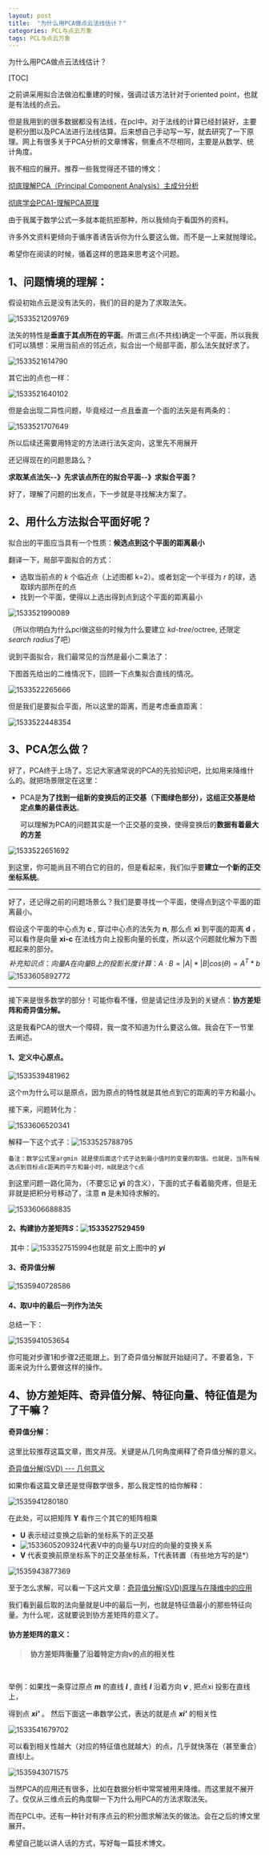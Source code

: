```yaml
---
layout: post
title:  "为什么用PCA做点云法线估计？"
categories: PCL与点云万象
tags: PCL与点云万象
---
```


为什么用PCA做点云法线估计？

[TOC]

之前讲采用拟合法做泊松重建的时候，强调过该方法针对于oriented point，也就是有法线的点云。

但是我用到的很多数据都没有法线，在pcl中。对于法线的计算已经封装好，主要是积分图以及PCA法进行法线估算。后来想自己手动写一写，就去研究了一下原理。网上有很多关于PCA分析的文章博客，侧重点不尽相同，主要是从数学、统计角度。

我不相应的展开。推荐一些我觉得还不错的博文：

[彻底理解PCA（Principal Component Analysis）主成分分析](https://blog.csdn.net/u014485485/article/details/78408886)

[彻底学会PCA1-理解PCA原理](https://antdlx.com/che-di-xue-hui-pca1-li-jie-pcayuan-li/)

由于我属于数学公式一多就本能抗拒那种，所以我倾向于看国外的资料。

许多外文资料更倾向于循序善诱告诉你为什么要这么做。而不是一上来就抛理论。

希望你在阅读的时候，循着这样的思路来思考这个问题。

## 1、问题情境的理解：

假设初始点云是没有法矢的，我们的目的是为了求取法矢。

![1533521209769](http://7xq62e.com1.z0.glb.clouddn.com\nomal1.png)

法矢的特性是**垂直于其点所在的平面**。所谓三点(不共线)确定一个平面，所以我我们可以猜想：采用当前点的邻近点，拟合出一个局部平面，那么法矢就好求了。

![1533521614790](http://7xq62e.com1.z0.glb.clouddn.com\normal1-2.png)

其它出的点也一样：

![1533521640102](http://7xq62e.com1.z0.glb.clouddn.com\normal2.png)

但是会出现二异性问题，毕竟经过一点且垂直一个面的法矢是有两条的：

![1533521707649](http://7xq62e.com1.z0.glb.clouddn.com\normal2-1.png)

所以后续还需要用特定的方法进行法矢定向，这里先不用展开

还记得现在的问题思路么？

**求取某点法矢--》先求该点所在的拟合平面--》求拟合平面？**

好了，理解了问题的出发点，下一步就是寻找解决方案了。

## 2、用什么方法拟合平面好呢？

拟合出的平面应当具有一个性质：**候选点到这个平面的距离最小**

翻译一下，局部平面拟合的方式：

- 选取当前点的 *k* 个临近点（上述图都 k=2）。或者划定一个半径为 *r* 的球，选取球内部所在的点 
- 找到一个平面，使得以上选出得到点到这个平面的距离最小

![1533521990089](http://7xq62e.com1.z0.glb.clouddn.com/plane.jpg)

（所以你明白为什么pcl做这些的时候为什么要建立 *kd-tree*/octree, 还限定*search radius*了吧）



说到平面拟合，我们最常见的当然是最小二乘法了：



下图首先给出的二维情况下，回顾一下点集拟合直线的情况。

![1533522265666](http://7xq62e.com1.z0.glb.clouddn.com\normal6.png)

但是我们是要拟合平面，所以这里的距离，而是考虑垂直距离：

![1533522448354](http://7xq62e.com1.z0.glb.clouddn.com\normal6-1.png)

## 3、PCA怎么做？

好了，PCA终于上场了。忘记大家通常说的PCA的先验知识吧，比如用来降维什么的。就把场景限定在这里：

- PCA是**为了找到一组新的变换后的正交基（下图绿色部分），这组正交基是给定点集的最佳表达**。

  可以理解为PCA的问题其实是一个正交基的变换，使得变换后的**数据有着最大的方差** 

![1533522651692](http://7xq62e.com1.z0.glb.clouddn.com\normal7.png)

到这里，你可能尚且不明白它的目的，但是看起来，我们似乎要**建立一个新的正交坐标系统**。

------

好了，还记得之前的问题场景么？我们是要寻找一个平面，使得点到这个平面的距离最小。

假设这个平面的中心点为 **c** , 穿过中心点的法矢为 **n**, 那么点 **xi** 到平面的距离 **d** ，可以看作是向量 **xi-c** 在法线方向上投影向量的长度，所以这个问题就化解为下图框起来的部分。
$$
补充知识点：向量A在向量B上的投影长度计算：A·B = |A| *|B| cos(θ) = A^T*b
$$
![1533605892772](http://7xq62e.com1.z0.glb.clouddn.com\normal8.png)



------

接下来是很多数学的部分！可能你看不懂，但是请记住涉及到的关键点：**协方差矩阵和奇异值分解。**

这是我看PCA的很大一个障碍，我一度不知道为什么要这么做。我会在下一节里去阐述。

#### 1、定义中心原点。

![1533539481962](http://7xq62e.com1.z0.glb.clouddn.com\normal9.png)

这个m为什么可以是原点，因为原点的特性就是其他点到它的距离的平方和最小。

接下来，问题转化为：

![1533606520341](http://7xq62e.com1.z0.glb.clouddn.com\normal10.png)

解释一下这个式子：![1533525788795](http://7xq62e.com1.z0.glb.clouddn.com\normal_min.png)

```
备注：数学公式里argmin 就是使后面这个式子达到最小值时的变量的取值。也就是，当所有候选点到目标点c距离的平方和最小时，m就是这个c点
```



到这里问题一路化简为，（不要忘记 **yi** 的含义），下面的式子看着脑壳疼，但是无非就是把积分号移动了，注意 **n** 是未知待求解的。

![1533606688835](http://7xq62e.com1.z0.glb.clouddn.com\normal11.png)



#### 2、构建协方差矩阵*S*：![1533527529459](http://7xq62e.com1.z0.glb.clouddn.com\normal12.png)

​                  其中：![1533527515994](http://7xq62e.com1.z0.glb.clouddn.com\normal13.png)也就是  前文上图中的  ***yi***

#### 3、奇异值分解

![1535940728586](http://7xq62e.com1.z0.glb.clouddn.com\normal14.png)

#### 4、取U中的最后一列作为法矢

总结一下：

![1535941053654](http://7xq62e.com1.z0.glb.clouddn.com\normal15.png)

你可能对步骤1和步骤2还能跟上。到了奇异值分解就开始疑问了。不要着急，下面来说为什么要做这样的操作。



## 4、协方差矩阵、奇异值分解、特征向量、特征值是为了干嘛？



#### 奇异值分解：

这里比较推荐这篇文章，图文并茂。关键是从几何角度阐释了奇异值分解的意义。

[奇异值分解(SVD) --- 几何意义](http://blog.sciencenet.cn/blog-696950-699432.html)

如果你看这篇文章还是觉得数学很多，那么我定性的给你解释：

![1535941280180](http://7xq62e.com1.z0.glb.clouddn.com\normal14.png)

在此处，可以把矩阵 **Y** 看作三个其它的矩阵相乘

- **U**  表示经过变换之后新的坐标系下的正交基
- ![1533605209324](http://7xq62e.com1.z0.glb.clouddn.com/pic/cigema.png)代表V中的向量与U对应的向量的变换关系
- **V** 代表变换前原坐标系下的正交基坐标系，T代表转置（有些地方写的是*）

![1535943877369](http://7xq62e.com1.z0.glb.clouddn.com\normal17.png)

至于怎么求解，可以看一下这片文章：[奇异值分解(SVD)原理与在降维中的应用](https://www.cnblogs.com/pinard/p/6251584.html)



我们看到最后取的法向量就是U中的最后一列，也就是特征值最小的那些特征向量。为什么呢，这就要说到协方差矩阵的意义了。



#### 协方差矩阵的意义：

> ​        **协方差矩阵衡量了沿着特定方向v的点的相关性**

​             

举例：如果找一条穿过原点 ***m*** 的直线 ***l*** , 直线 ***l***  沿着方向 ***v*** , 把点xi 投影在直线上，

得到点 ***xi'*** 。 然后下面这一串数学公式，表达的就是点 ***xi'*** 的相关性

![1533541679702](http://7xq62e.com1.z0.glb.clouddn.com\normal18.png)

可以看到相关性越大（对应的特征值也就越大）的点，几乎就快落在（甚至重合）直线l上。

![1535943071575](http://7xq62e.com1.z0.glb.clouddn.com\normal19.png)

当然PCA的应用还有很多，比如在数据分析中常常被用来降维。而这里就不展开了。仅仅从三维点云的角度聊一下为什么用PCA的方法求取法矢。

而在PCL中。还有一种针对有序点云的积分图求解法矢的做法。会在之后的博文里展开。

希望自己能以讲人话的方式，写好每一篇技术博文。



